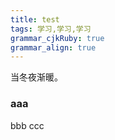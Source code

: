 ```yaml
---
title: test 
tags: 学习,学习,学习
grammar_cjkRuby: true
grammar_align: true
---
```



当冬夜渐暖。

### aaa
bbb
ccc
